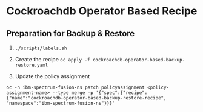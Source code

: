 Cockroachdb Operator Based Recipe
==============================

## Preparation for Backup & Restore
1. `./scripts/labels.sh`

2. Create the recipe `oc apply -f cockroachdb-operator-based-backup-restore.yaml`

3. Update the policy assignment
```
oc -n ibm-spectrum-fusion-ns patch policyassignment <policy-assignment-name> --type merge -p '{"spec":{"recipe":{"name":"cockroachdb-operator-based-backup-restore-recipe", "namespace":"ibm-spectrum-fusion-ns"}}}'
```